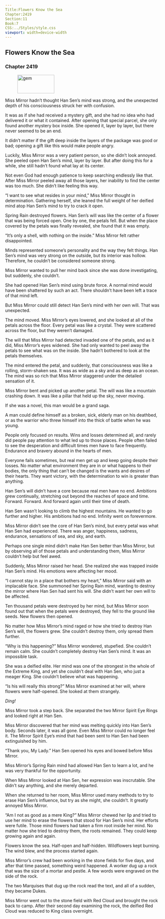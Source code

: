 ```yaml
---
Title:Flowers Know the Sea 
Chapter:2419 
Section:11 
Book:7 
CSS:../Styles/style.css 
viewport: width=device-width
---
```

  
## Flowers Know the Sea
### Chapter 2419
  
<figure>
	<img src="../Images/gem.gif" alt="gem" id="gem" width="120" height="60" />
</figure>
  

  
Miss Mirror hadn’t thought Han Sen’s mind was strong, and the unexpected depth of his consciousness struck her with confusion.

It was as if she had received a mystery gift, and she had no idea who had delivered it or what it contained. After opening that special parcel, she only found another mystery box inside. She opened it, layer by layer, but there never seemed to be an end.

It didn’t matter if the gift deep inside the layers of the package was good or bad; opening a gift like this would make people angry.

Luckily, Miss Mirror was a very patient person, so she didn’t look annoyed. She peeled open Han Sen’s mind, layer by layer. But after doing this for a while, she still hadn’t found what lay at its center.

Not even God had enough patience to keep searching endlessly like that. After Miss Mirror peeled away all those layers, her inability to find the center was too much. She didn’t like feeling this way.

“I want to see what resides in your mind,” Miss Mirror thought in determination. Gathering herself, she leaned the full weight of her deified mind atop Han Sen’s mind to try to crack it open.

Spring Rain destroyed flowers. Han Sen’s will was like the center of a flower that was being forced open. One by one, the petals fell. But when the place covered by the petals was finally revealed, she found that it was empty.

“It’s only a shell, with nothing on the inside.” Miss Mirror felt rather disappointed.

Minds represented someone’s personality and the way they felt things. Han Sen’s mind was very strong on the outside, but its interior was hollow. Therefore, he couldn’t be considered someone strong.

Miss Mirror wanted to pull her mind back since she was done investigating, but suddenly, she couldn’t.

She had opened Han Sen’s mind using brute force. A normal mind would have been shattered by such an act. There shouldn’t have been left a trace of that mind left.

But Miss Mirror could still detect Han Sen’s mind with her own will. That was unexpected.

The mind moved. Miss Mirror’s eyes lowered, and she looked at all of the petals across the floor. Every petal was like a crystal. They were scattered across the floor, but they weren’t damaged.

The will that Miss Mirror had detected invaded one of the petals, and as it did, Miss Mirror’s eyes widened. She had only wanted to peel away the petals to see what was on the inside. She hadn’t bothered to look at the petals themselves.

The mind entered the petal, and suddenly, that consciousness was like a rolling, storm-shaken sea. It was as wide as a sky and as deep as an ocean. The mind was so rich that Miss Mirror staggered under the detailed sensation of it.

Miss Mirror bent and picked up another petal. The will was like a mountain crashing down. It was like a pillar that held up the sky, never moving.

If she was a novel, this man would be a grand saga.

A man could define himself as a broken, sick, elderly man on his deathbed, or as the warrior who threw himself into the thick of battle when he was young.

People only focused on results. Wins and losses determined all, and rarely did people pay attention to what led up to those places. People often failed to see the desperation and difficult times men have to face frequently. Endurance and bravery abound in the hearts of men.

Everyone fails sometimes, but real men get up and keep going despite their losses. No matter what environment they are in or what happens to their bodies, the only thing that can’t be changed is the wants and desires of their hearts. They want victory, with the determination to win is greater than anything.

Han Sen’s will didn’t have a core because real men have no end. Ambitions grew continually, stretching out beyond the reaches of space and time. Forward. Forward. And forward again until their time of death.

Han Sen wasn’t looking to climb the highest mountains. He wanted to go further and higher. His ambitions had no end. Infinity went on forevermore.

Miss Mirror didn’t see the core of Han Sen’s mind, but every petal was what Han Sen had experienced. There was anger, happiness, sadness, endurance, sensations of sea, and sky, and earth.

Perhaps one single mind didn’t make Han Sen better than Miss Mirror, but by observing all of those petals and understanding them, Miss Mirror couldn’t help but feel awed.

Suddenly, Miss Mirror raised her head. She realized she was trapped inside Han Sen’s mind. His emotions were affecting her mood.

“I cannot stay in a place that bothers my heart,” Miss Mirror said with an implacable face. She summoned her Spring Rain mind, wanting to destroy the mirror where Han Sen had sent his will. She didn’t want her own will to be affected.

Ten thousand petals were destroyed by her mind, but Miss Mirror soon found out that when the petals were destroyed, they fell to the ground like seeds. New flowers then opened.

No matter how Miss Mirror’s mind raged or how she tried to destroy Han Sen’s will, the flowers grew. She couldn’t destroy them, only spread them further.

“Why is this happening?” Miss Mirror wondered, stupefied. She couldn’t remain calm. She couldn’t completely destroy Han Sen’s mind. It was an impossible task.

She was a deified elite. Her mind was one of the strongest in the whole of the Extreme King, and yet she couldn’t deal with Han Sen, who just a meager King. She couldn’t believe what was happening.

“Is his will really this strong?” Miss Mirror examined at her will, where flowers were half-opened. She looked at them strangely.

*Ding!*

Miss Mirror took a step back. She separated the two Mirror Spirit Eye Rings and looked right at Han Sen.

Miss Mirror discovered that her mind was melting quickly into Han Sen’s body. Seconds later, it was all gone. Even Miss Mirror could no longer feel it. The Mirror Spirit Eye’s mind that had been sent to Han Sen had been extinguished by him.

“Thank you, My Lady.” Han Sen opened his eyes and bowed before Miss Mirror.

Miss Mirror’s Spring Rain mind had allowed Han Sen to learn a lot, and he was very thankful for the opportunity.

When Miss Mirror looked at Han Sen, her expression was inscrutable. She didn’t say anything, and she merely departed.

When she returned to her room, Miss Mirror used many methods to try to erase Han Sen’s influence, but try as she might, she couldn’t. It greatly annoyed Miss Mirror.

“Am I not as good as a mere King?” Miss Mirror chewed her lip and tried to use her mind to erase the flowers that stood for Han Sen’s mind. Her efforts were futile. Those mind flowers had taken a firm root inside her mind. No matter how she tried to destroy them, the roots remained. They could keep growing again and again.

Flowers know the sea. Half-open and half-hidden. Wildflowers kept burning. The wind blew, and the process started again.

Miss Mirror’s crew had been working in the stone fields for five days, and after that time passed, something weird happened. A worker dug up a rock that was the size of a mortar and pestle. A few words were engraved on the side of the rock.

The two Marquises that dug up the rock read the text, and all of a sudden, they became Dukes.

Miss Mirror went out to the stone field with Red Cloud and brought the rock back to camp. After their second day examining the rock, the deified Red Cloud was reduced to King class overnight.